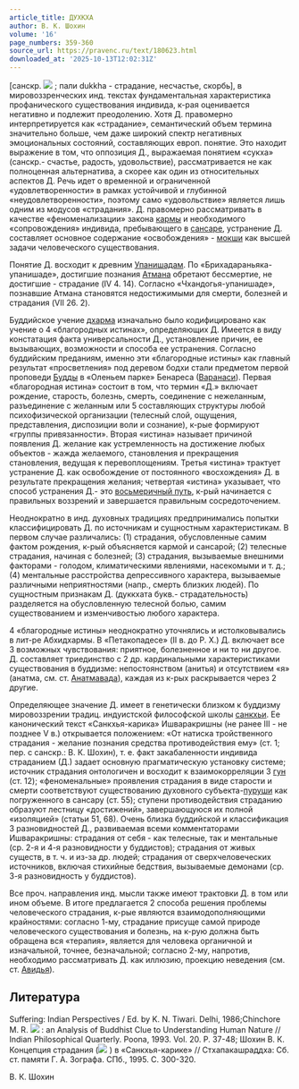 ```yaml
---
article_title: ДУХКХА
author: В. К. Шохин
volume: '16'
page_numbers: 359-360
source_url: https://pravenc.ru/text/180623.html
downloaded_at: '2025-10-13T12:02:31Z'
---
```


[санскр. ![](https://pravenc.ru/char/26310/duzkha/image.png) ; пали dukkha - страдание, несчастье, скорбь], в мировоззренческих инд. текстах фундаментальная характеристика профанического существования индивида, к-рая оценивается негативно и подлежит преодолению. Хотя Д. правомерно интерпретируется как «страдание», семантический объем термина значительно больше, чем даже широкий спектр негативных эмоциональных состояний, составляющих европ. понятие. Это находит выражение в том, что оппозиция Д., выражаемая понятием «сукха» (санскр.- счастье, радость, удовольствие), рассматривается не как полноценная альтернатива, а скорее как один из относительных аспектов Д. Речь идет о временной и ограниченной «удовлетворенности» в рамках устойчивой и глубинной «неудовлетворенности», поэтому само «удовольствие» является лишь одним из модусов «страдания». Д. правомерно рассматривать в качестве «феноменализации» закона [кармы](https://pravenc.ru/text/кармы.html) и необходимого «сопровождения» индивида, пребывающего в [сансаре](https://pravenc.ru/text/сансара.html), устранение Д. составляет основное содержание «освобождения» - [мокши](https://pravenc.ru/text/мокши.html) как высшей задачи человеческого существования.

Понятие Д. восходит к древним [Упанишадам](https://pravenc.ru/text/Упанишадам.html). По «Брихадараньяка-упанишаде», достигшие познания [Атмана](https://pravenc.ru/text/Атман.html) обретают бессмертие, не достигшие - страдание (IV 4. 14). Согласно «Чхандогья-упанишаде», познавшие Атмана становятся недостижимыми для смерти, болезней и страдания (VII 26. 2).

Буддийское учение [дхарма](https://pravenc.ru/text/дхарма.html) изначально было кодифицировано как учение о 4 «благородных истинах», определяющих Д. Имеется в виду констатация факта универсальности Д., установление причин, ее вызывающих, возможности и способа ее устранения. Согласно буддийским преданиям, именно эти «благородные истины» как главный результат «просветления» под деревом бодхи стали предметом первой проповеди [Будды](https://pravenc.ru/text/Будды.html) в «Оленьем парке» Бенареса ([Варанаси](https://pravenc.ru/text/Варанаси.html)). Первая «благородная истина» состоит в том, что термин «Д.» включает рождение, старость, болезнь, смерть, соединение с нежеланным, разъединение с желанным или 5 составляющих структуры любой психофизической организации (телесный слой, ощущения, представления, диспозиции воли и сознание), к-рые формируют «группы привязанности». Вторая «истина» называет причиной появления Д. желание как устремленность на достижение любых объектов - жажда желаемого, становления и прекращения становления, ведущая к перевоплощениям. Третья «истина» трактует устранение Д. как освобождение от постоянного «восхождения» Д. в результате прекращения желания; четвертая «истина» указывает, что способ устранения Д.- это [восьмеричный путь](<https://pravenc.ru/text/восьмеричный путь.html>), к-рый начинается с правильных воззрений и завершается правильным сосредоточением.

Неоднократно в инд. духовных традициях предпринимались попытки классифицировать Д. по источникам и сущностным характеристикам. В первом случае различались: (1) страдания, обусловленные самим фактом рождения, к-рый объясняется кармой и сансарой; (2) телесные страдания, начиная с болезней; (3) страдания, вызываемые внешними факторами - голодом, климатическими явлениями, насекомыми и т. д.; (4) ментальные расстройства депрессивного характера, вызываемые различными неприятностями (напр., смерть близких людей). По сущностным признакам Д. (дуккхата букв.- страдательность) разделяется на обусловленную телесной болью, самим существованием и изменчивостью любого характера.

4 «благородные истины» неоднократно уточнялись и истолковывались в лит-ре Абхидхармы. В «Петакопадесе» (II в. до Р. Х.) Д. включает все 3 возможных чувствования: приятное, болезненное и ни то ни другое. Д. составляет триединство с 2 др. кардинальными характеристиками существования в буддизме: непостоянством (анитья) и отсутствием «я» (анатма, см. ст. [Анатмавада](https://pravenc.ru/text/Анатмавада.html)), каждая из к-рых раскрывается через 2 другие.

Определяющее значение Д. имеет в генетически близком к буддизму мировоззрении традиц. индуистской философской школы [санкхьи](https://pravenc.ru/text/санкхьи.html). Ее канонический текст «Санкхья-карика» Ишваракришны (не ранее III - не позднее V в.) открывается положением: «От натиска тройственного страдания - желание познания средства противодействия ему» (ст. 1; пер. с санскр.: В. К. Шохин), т. е. факт закабаленности индивида страданием (Д.) задает основную прагматическую установку системе; источник страдания онтологичен и восходит к взаимокорреляции 3 [гун](https://pravenc.ru/text/гун.html) (ст. 12); «феноменальные» проявления страдания в виде старости и смерти соответствуют существованию духовного субъекта-[пуруши](https://pravenc.ru/text/пуруши.html) как погруженного в сансару (ст. 55); ступени противодействия страданию образуют лестницу «достижений», завершающуюся их полной «изоляцией» (статьи 51, 68). Очень близка буддийской и классификация 3 разновидностей Д., развиваемая всеми комментаторами Ишваракришны: страдания от себя - как телесные, так и ментальные (ср. 2-я и 4-я разновидности у буддистов); страдания от живых существ, в т. ч. и из-за др. людей; страдания от сверхчеловеческих источников, включая стихийные бедствия, вызываемые демонами (ср. 3-я разновидность у буддистов).

Все проч. направления инд. мысли также имеют трактовки Д. в том или ином объеме. В итоге предлагается 2 способа решения проблемы человеческого страдания, к-рые являются взаимодополняющими крайностями: согласно 1-му, страдание присуще самой природе человеческого существования и болезнь, на к-рую должна быть обращена вся «терапия», является для человека органичной и изначальной, точнее, безначальной; согласно 2-му, напротив, необходимо рассматривать Д. как иллюзию, проекцию неведения (см. ст. [Авидья](https://pravenc.ru/text/Авидья.html)).

## Литература

Suffering: Indian Perspectives / Ed. by K. N. Tiwari. Delhi, 1986;Chinchore M. R. ![](https://pravenc.ru/char/26310/Duzkha/image.png) : an Analysis of Buddhist Clue to Understanding Human Nature // Indian Philosophical Quarterly. Poona, 1993. Vol. 20. P. 37-48; Шохин В. К. Концепция страдания (![](https://pravenc.ru/char/26310/duzkha/image.png) ) в «Санкхья-карике» // Стхапакашраддха: Сб. ст. памяти Г. А. Зографа. СПб., 1995. С. 300-320.

В. К. Шохин
